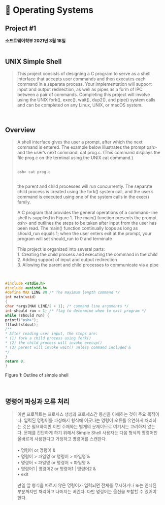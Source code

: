 # 🐢 Operating Systems
## **Project #1**

**소프트웨어학부 2021년 3월 18일**
<br><br>

## **UNIX Simple Shell**
>This project consists of designing a C program to serve as a shell interface that accepts user
commands and then executes each command in a separate process. Your implementation will
support input and output redirection, as well as pipes as a form of IPC between a pair of commands.
Completing this project will involve using the UNIX fork(), exec(), wait(), dup2(), and
pipe() system calls and can be completed on any Linux, UNIX, or macOS system.

<br>

## **Overview**
>A shell interface gives the user a prompt, after which the next command is entered. The example
below illustrates the prompt osh> and the user’s next command: cat prog.c. (This command
displays the file prog.c on the terminal using the UNIX cat command.)
> <br>
> <br>
> ```
> osh> cat prog.c
> ```
> <br>
> the parent and child processes will run concurrently. The separate child process is created using the fork() system call, and the user’s command is executed using one of the system calls in the exec() family.
> <br>
> <br>
> A C program that provides the general operations of a command-line shell is supplied in Figure 1. The main() function presents the prompt osh> and outlines the steps to be taken after input from the user has been read. The main() function continually loops as long as should_run equals 1; when the user enters exit at the prompt, your program will set should_run to 0 and terminate
> <br>
> <br>
> This project is organized into several parts:
> <br>
> 1. Creating the child process and executing the command in the child <br>
> 2. Adding support of input and output redirection <br>
> 3. Allowing the parent and child processes to communicate via a pipe

<br>

```c
#include <stdio.h>
#include <unistd.h>
#define MAX LINE 80 /* The maximum length command */
int main(void)
{
char *args[MAX LINE/2 + 1]; /* command line arguments */
int should run = 1; /* flag to determine when to exit program */
while (should run) {
printf("osh>");
fflush(stdout);
/**
* After reading user input, the steps are:
* (1) fork a child process using fork()
* (2) the child process will invoke execvp()
* (3) parent will invoke wait() unless command included &
*/
}
return 0;
}
```
Figure 1: Outline of simple shell

<br>

## **명령어 파싱과 오류 처리**
> 이번 프로젝트는 프로세스 생성과 프로세스간 통신을 이해하는 것이 주요 목적이다. 입력된
명령어를 파싱해서 형식에 어긋나는 명령어 오류를 유연하게 처리하는 것은 필요하지만 이번
주제와는 별개의 문제이므로 여기서는 고려하지 않는다. 문제를 간단하게 하기 위해서 Simple
Shell 사용자는 다음 형식의 명령어만 올바르게 사용한다고 가정하고 명령어를 스캔한다. <br>
> <br>
> • 명령어 or 명령어 & <br>
> • 명령어 > 파일명 or 명령어 > 파일명 & <br>
> • 명령어 < 파일명 or 명령어 < 파일명 & <br>
> • 명령어1 | 명령어2 or 명령어1 | 명령어2 & <br>
> • exit <br>
> <br>
> 만일 앞 형식을 따르지 않은 명령어가 입력되면 전체를 무시하거나 또는 인식된 부분까지만
처리하고 나머지는 버린다. 다만 명령어는 옵션을 포함할 수 있어야 한다.
